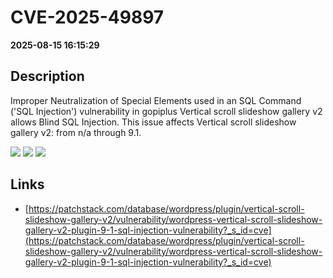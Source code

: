 # CVE-2025-49897

**2025-08-15 16:15:29**

## Description
Improper Neutralization of Special Elements used in an SQL Command ('SQL Injection') vulnerability in gopiplus Vertical scroll slideshow gallery v2 allows Blind SQL Injection. This issue affects Vertical scroll slideshow gallery v2: from n/a through 9.1.

![](https://img.shields.io/static/v1?label=Score&message=8.5&color=red)
![](https://img.shields.io/static/v1?label=Severity&message=HIGH&color=red)
![](https://img.shields.io/static/v1?label=CWE&message=SQL&color=green)

## Links
- [https://patchstack.com/database/wordpress/plugin/vertical-scroll-slideshow-gallery-v2/vulnerability/wordpress-vertical-scroll-slideshow-gallery-v2-plugin-9-1-sql-injection-vulnerability?_s_id=cve](https://patchstack.com/database/wordpress/plugin/vertical-scroll-slideshow-gallery-v2/vulnerability/wordpress-vertical-scroll-slideshow-gallery-v2-plugin-9-1-sql-injection-vulnerability?_s_id=cve)
